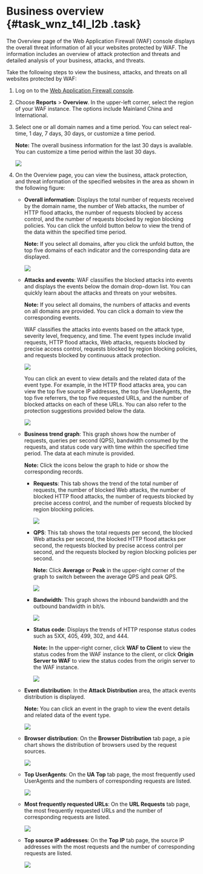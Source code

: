# Business overview {#task_wnz_t4l_l2b .task}

The Overview page of the Web Application Firewall \(WAF\) console displays the overall threat information of all your websites protected by WAF. The information includes an overview of attack protection and threats and detailed analysis of your business, attacks, and threats.

Take the following steps to view the business, attacks, and threats on all websites protected by WAF:

1.  Log on to the [Web Application Firewall console](https://partners-intl.console.aliyun.com/#/waf).
2.  Choose **Reports** \> **Overview**. In the upper-left corner, select the region of your WAF instance. The options include Mainland China and International.
3.  Select one or all domain names and a time period. You can select real-time, 1 day, 7 days, 30 days, or customize a time period. 

    **Note:** The overall business information for the last 30 days is available. You can customize a time period within the last 30 days.

    ![](http://static-aliyun-doc.oss-cn-hangzhou.aliyuncs.com/assets/img/15572/15616850687091_en-US.jpg)

4.  On the Overview page, you can view the business, attack protection, and threat information of the specified websites in the area as shown in the following figure: 
    -   **Overall information**: Displays the total number of requests received by the domain name, the number of Web attacks, the number of HTTP flood attacks, the number of requests blocked by access control, and the number of requests blocked by region blocking policies. You can click the unfold button below to view the trend of the data within the specified time period.

        **Note:** If you select all domains, after you click the unfold button, the top five domains of each indicator and the corresponding data are displayed.

        ![](http://static-aliyun-doc.oss-cn-hangzhou.aliyuncs.com/assets/img/15572/156168506849556_en-US.png)

    -   **Attacks and events**: WAF classifies the blocked attacks into events and displays the events below the domain drop-down list. You can quickly learn about the attacks and threats on your websites.

        **Note:** If you select all domains, the numbers of attacks and events on all domains are provided. You can click a domain to view the corresponding events.

        WAF classifies the attacks into events based on the attack type, severity level, frequency, and time. The event types include invalid requests, HTTP flood attacks, Web attacks, requests blocked by precise access control, requests blocked by region blocking policies, and requests blocked by continuous attack protection.

        ![](http://static-aliyun-doc.oss-cn-hangzhou.aliyuncs.com/assets/img/15572/156168506849557_en-US.png)

        You can click an event to view details and the related data of the event type. For example, in the HTTP flood attacks area, you can view the top five source IP addresses, the top five UserAgents, the top five referrers, the top five requested URLs, and the number of blocked attacks on each of these URLs. You can also refer to the protection suggestions provided below the data.

        ![](http://static-aliyun-doc.oss-cn-hangzhou.aliyuncs.com/assets/img/15572/156168506849558_en-US.png)

    -   **Business trend graph**: This graph shows how the number of requests, queries per second \(QPS\), bandwidth consumed by the requests, and status code vary with time within the specified time period. The data at each minute is provided.

        **Note:** Click the icons below the graph to hide or show the corresponding records.

        -   **Requests**: This tab shows the trend of the total number of requests, the number of blocked Web attacks, the number of blocked HTTP flood attacks, the number of requests blocked by precise access control, and the number of requests blocked by region blocking policies.

            ![](http://static-aliyun-doc.oss-cn-hangzhou.aliyuncs.com/assets/img/15572/15616850687092_en-US.jpg)

        -   **QPS**: This tab shows the total requests per second, the blocked Web attacks per second, the blocked HTTP flood attacks per second, the requests blocked by precise access control per second, and the requests blocked by region blocking policies per second.

            **Note:** Click **Average** or **Peak** in the upper-right corner of the graph to switch between the average QPS and peak QPS.

            ![](http://static-aliyun-doc.oss-cn-hangzhou.aliyuncs.com/assets/img/15572/156168506849561_en-US.png)

        -   **Bandwidth**: This graph shows the inbound bandwidth and the outbound bandwidth in bit/s.

            ![](http://static-aliyun-doc.oss-cn-hangzhou.aliyuncs.com/assets/img/15572/15616850687093_en-US.jpg)

        -   **Status code**: Displays the trends of HTTP response status codes such as 5XX, 405, 499, 302, and 444.

            **Note:** In the upper-right corner, click **WAF to Client** to view the status codes from the WAF instance to the client, or click **Origin Server to WAF** to view the status codes from the origin server to the WAF instance.

            ![](http://static-aliyun-doc.oss-cn-hangzhou.aliyuncs.com/assets/img/15572/15616850687094_en-US.jpg)

    -   **Event distribution**: In the **Attack Distribution** area, the attack events distribution is displayed.

        **Note:** You can click an event in the graph to view the event details and related data of the event type.

        ![](http://static-aliyun-doc.oss-cn-hangzhou.aliyuncs.com/assets/img/15572/15616850687095_en-US.jpg)

    -   **Browser distribution**: On the **Browser Distribution** tab page, a pie chart shows the distribution of browsers used by the request sources.

        ![](http://static-aliyun-doc.oss-cn-hangzhou.aliyuncs.com/assets/img/15572/15616850687096_en-US.jpg)

    -   **Top UserAgents**: On the **UA Top** tab page, the most frequently used UserAgents and the numbers of corresponding requests are listed.

        ![](http://static-aliyun-doc.oss-cn-hangzhou.aliyuncs.com/assets/img/15572/15616850687097_en-US.jpg)

    -   **Most frequently requested URLs**: On the **URL Requests** tab page, the most frequently requested URLs and the number of corresponding requests are listed.

        ![](http://static-aliyun-doc.oss-cn-hangzhou.aliyuncs.com/assets/img/15572/15616850697098_en-US.jpg)

    -   **Top source IP addresses**: On the **Top IP** tab page, the source IP addresses with the most requests and the number of corresponding requests are listed.

        ![](http://static-aliyun-doc.oss-cn-hangzhou.aliyuncs.com/assets/img/15572/156168506949563_en-US.png)


